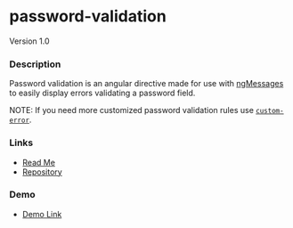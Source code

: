 # password-validation
Version 1.0

### Description
Password validation is an angular directive made for use with [ngMessages](https://docs.angularjs.org/api/ngMessages/directive/ngMessages) to easily display errors validating a password field.

NOTE: If you need more customized password validation rules use [`custom-error`](cui-ng/directives/custom-error.md).

### Links
* [Read Me](https://github.com/thirdwavellc/cui-ng/tree/master/directives/password-validation)
* [Repository](https://github.com/thirdwavellc/cui-ng)

### Demo
* [Demo Link](http://cui.covisint.qa.thirdwavellc.com/cui-ng-0.0.1-SNAPSHOT/build/index.html#/password-validation)